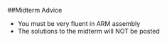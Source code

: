 ##Midterm Advice

- You must be very fluent in ARM assembly
- The solutions to the midterm will NOT be posted
